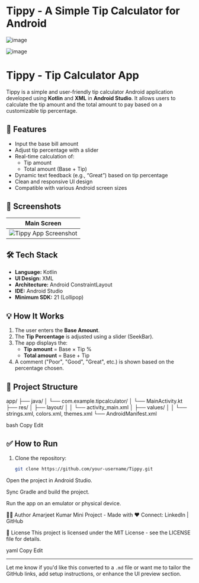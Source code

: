 # Tippy - A Simple Tip Calculator for Android

![image](https://github.com/user-attachments/assets/e1bd540a-b1b3-4082-bc99-1e9b496da55f)


![image](https://github.com/user-attachments/assets/3338bfa0-ecaa-4bae-aa91-63d627844241)

# Tippy - Tip Calculator App

Tippy is a simple and user-friendly tip calculator Android application developed using **Kotlin** and **XML** in **Android Studio**. It allows users to calculate the tip amount and the total amount to pay based on a customizable tip percentage.

## 🚀 Features

- Input the base bill amount
- Adjust tip percentage with a slider
- Real-time calculation of:
  - Tip amount
  - Total amount (Base + Tip)
- Dynamic text feedback (e.g., “Great”) based on tip percentage
- Clean and responsive UI design
- Compatible with various Android screen sizes

## 📱 Screenshots

| Main Screen |
|-------------|
| ![Tippy App Screenshot](screenshots/tippy_main.png) |

## 🛠️ Tech Stack

- **Language:** Kotlin
- **UI Design:** XML
- **Architecture:** Android ConstraintLayout
- **IDE:** Android Studio
- **Minimum SDK:** 21 (Lollipop)

## 💡 How It Works

1. The user enters the **Base Amount**.
2. The **Tip Percentage** is adjusted using a slider (SeekBar).
3. The app displays the:
   - **Tip amount** = Base × Tip %
   - **Total amount** = Base + Tip
4. A comment ("Poor", "Good", "Great", etc.) is shown based on the percentage chosen.

## 📂 Project Structure

app/
├── java/
│ └── com.example.tipcalculator/
│ └── MainActivity.kt
├── res/
│ ├── layout/
│ │ └── activity_main.xml
│ ├── values/
│ │ └── strings.xml, colors.xml, themes.xml
└── AndroidManifest.xml

bash
Copy
Edit

## ✅ How to Run

1. Clone the repository:
   ```bash
   git clone https://github.com/your-username/Tippy.git
Open the project in Android Studio.

Sync Gradle and build the project.

Run the app on an emulator or physical device.

🙋‍♂️ Author
Amarjeet Kumar
Mini Project - Made with ❤️
Connect: LinkedIn | GitHub

📜 License
This project is licensed under the MIT License - see the LICENSE file for details.

yaml
Copy
Edit

---

Let me know if you'd like this converted to a `.md` file or want me to tailor the GitHub links, add setup instructions, or enhance the UI preview section.
